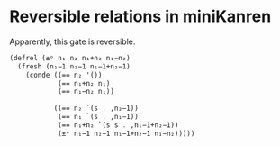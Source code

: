 # Reversible relations in miniKanren

Apparently, this gate is reversible.
```scheme
(defrel (±ᵒ n₁ n₂ n₁+n₂ n₁−n₂)
  (fresh (n₁−1 n₂−1 n₁−1+n₂−1)
    (conde ((== n₂ '())
            (== n₁+n₂ n₁)
            (== n₁−n₂ n₁))
            
           ((== n₂ `(s . ,n₂−1))
            (== n₁ `(s . ,n₁−1))
            (== n₁+n₂ `(s s . ,n₁−1+n₂−1))
            (±ᵒ n₁−1 n₂−1 n₁−1+n₂−1 n₁−n₂)))))
```

